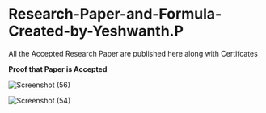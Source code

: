 # Research-Paper-and-Formula-Created-by-Yeshwanth.P
All the Accepted Research Paper are published here along with Certifcates


**Proof that Paper is Accepted**


![Screenshot (56)](https://user-images.githubusercontent.com/39979024/65829592-a6b72a80-e2c4-11e9-84f9-6f5625dcf1bc.png)

![Screenshot (54)](https://user-images.githubusercontent.com/39979024/65829597-ad45a200-e2c4-11e9-8dd2-bcceacbf2926.png)
